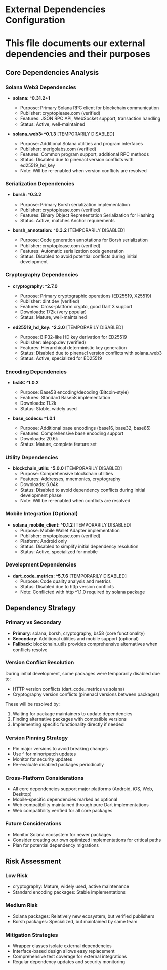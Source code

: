 # External Dependencies Configuration

# This file documents our external dependencies and their purposes

## Core Dependencies Analysis

### Solana Web3 Dependencies

- **solana: ^0.31.2+1**

  - Purpose: Primary Solana RPC client for blockchain communication
  - Publisher: cryptoplease.com (verified)
  - Features: JSON RPC API, WebSocket support, transaction handling
  - Status: Active, well-maintained

- **solana_web3: ^0.1.3** [TEMPORARILY DISABLED]
  - Purpose: Additional Solana utilities and program interfaces
  - Publisher: merigolabs.com (verified)
  - Features: Common program support, additional RPC methods
  - Status: Disabled due to pinenacl version conflicts with ed25519_hd_key
  - Note: Will be re-enabled when version conflicts are resolved

### Serialization Dependencies

- **borsh: ^0.3.2**

  - Purpose: Primary Borsh serialization implementation
  - Publisher: cryptoplease.com (verified)
  - Features: Binary Object Representation Serialization for Hashing
  - Status: Active, matches Anchor requirements

- **borsh_annotation: ^0.3.2** [TEMPORARILY DISABLED]
  - Purpose: Code generation annotations for Borsh serialization
  - Publisher: cryptoplease.com (verified)
  - Features: Automatic serialization code generation
  - Status: Disabled to avoid potential conflicts during initial development

### Cryptography Dependencies

- **cryptography: ^2.7.0**

  - Purpose: Primary cryptographic operations (ED25519, X25519)
  - Publisher: dint.dev (verified)
  - Features: Cross-platform crypto, good Dart 3 support
  - Downloads: 172k (very popular)
  - Status: Mature, well-maintained

- **ed25519_hd_key: ^2.3.0** [TEMPORARILY DISABLED]
  - Purpose: BIP32-like HD key derivation for ED25519
  - Publisher: alepop.dev (verified)
  - Features: Hierarchical deterministic key generation
  - Status: Disabled due to pinenacl version conflicts with solana_web3
  - Status: Active, specialized for ED25519

### Encoding Dependencies

- **bs58: ^1.0.2**

  - Purpose: Base58 encoding/decoding (Bitcoin-style)
  - Features: Standard Base58 implementation
  - Downloads: 11.2k
  - Status: Stable, widely used

- **base_codecs: ^1.0.1**
  - Purpose: Additional base encodings (base16, base32, base85)
  - Features: Comprehensive base encoding support
  - Downloads: 20.6k
  - Status: Mature, complete feature set

### Utility Dependencies

- **blockchain_utils: ^5.0.0** [TEMPORARILY DISABLED]
  - Purpose: Comprehensive blockchain utilities
  - Features: Addresses, mnemonics, cryptography
  - Downloads: 6.04k
  - Status: Disabled to avoid dependency conflicts during initial development phase
  - Note: Will be re-enabled when conflicts are resolved

### Mobile Integration (Optional)

- **solana_mobile_client: ^0.1.2** [TEMPORARILY DISABLED]
  - Purpose: Mobile Wallet Adapter implementation
  - Publisher: cryptoplease.com (verified)
  - Platform: Android only
  - Status: Disabled to simplify initial dependency resolution
  - Status: Active, specialized for mobile

### Development Dependencies

- **dart_code_metrics: ^5.7.6** [TEMPORARILY DISABLED]
  - Purpose: Code quality analysis and metrics
  - Status: Disabled due to http version conflicts
  - Note: Conflicted with http ^1.1.0 required by solana package

## Dependency Strategy

### Primary vs Secondary

- **Primary**: solana, borsh, cryptography, bs58 (core functionality)
- **Secondary**: Additional utilities and mobile support (optional)
- **Fallback**: blockchain_utils provides comprehensive alternatives when conflicts resolve

### Version Conflict Resolution

During initial development, some packages were temporarily disabled due to:

- HTTP version conflicts (dart_code_metrics vs solana)
- Cryptography version conflicts (pinenacl versions between packages)

These will be resolved by:

1. Waiting for package maintainers to update dependencies
2. Finding alternative packages with compatible versions
3. Implementing specific functionality directly if needed

### Version Pinning Strategy

- Pin major versions to avoid breaking changes
- Use ^ for minor/patch updates
- Monitor for security updates
- Re-evaluate disabled packages periodically

### Cross-Platform Considerations

- All core dependencies support major platforms (Android, iOS, Web, Desktop)
- Mobile-specific dependencies marked as optional
- Web compatibility maintained through pure Dart implementations
- Web compatibility verified for all core packages

### Future Considerations

- Monitor Solana ecosystem for newer packages
- Consider creating our own optimized implementations for critical paths
- Plan for potential dependency migrations

## Risk Assessment

### Low Risk

- cryptography: Mature, widely used, active maintenance
- Standard encoding packages: Stable implementations

### Medium Risk

- Solana packages: Relatively new ecosystem, but verified publishers
- Borsh packages: Specialized, but maintained by same team

### Mitigation Strategies

- Wrapper classes isolate external dependencies
- Interface-based design allows easy replacement
- Comprehensive test coverage for external integrations
- Regular dependency updates and security monitoring

